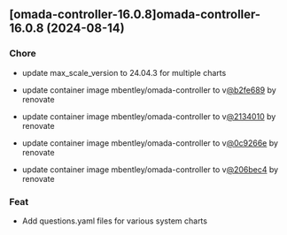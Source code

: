 

## [omada-controller-16.0.8]omada-controller-16.0.8 (2024-08-14)

### Chore



- update max_scale_version to 24.04.3 for multiple charts

- update container image mbentley/omada-controller to v[@b2fe689](https://github.com/b2fe689) by renovate

- update container image mbentley/omada-controller to v[@2134010](https://github.com/2134010) by renovate

- update container image mbentley/omada-controller to v[@0c9266e](https://github.com/0c9266e) by renovate

- update container image mbentley/omada-controller to v[@206bec4](https://github.com/206bec4) by renovate

### Feat



- Add questions.yaml files for various system charts